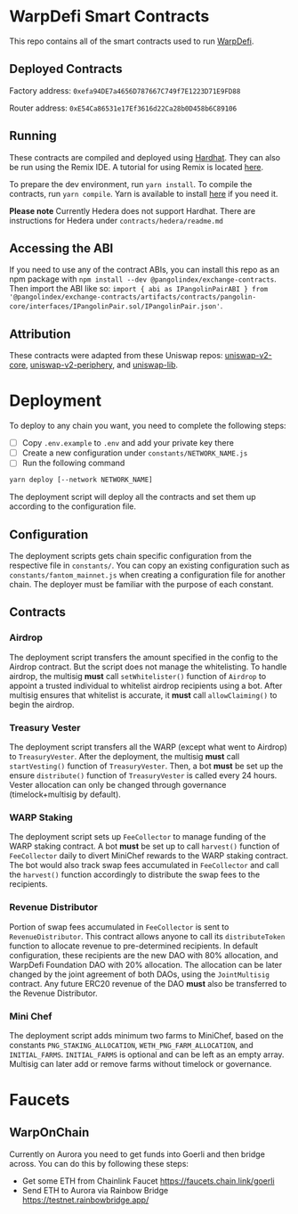 # WarpDefi Smart Contracts
This repo contains all of the smart contracts used to run [WarpDefi](http://warpdefi.com/).

## Deployed Contracts
Factory address: `0xefa94DE7a4656D787667C749f7E1223D71E9FD88`

Router address: `0xE54Ca86531e17Ef3616d22Ca28b0D458b6C89106`

## Running
These contracts are compiled and deployed using [Hardhat](https://hardhat.org/). They can also be run using the Remix IDE. A tutorial for using Remix is located [here](https://docs.avax.network/build/tutorials/platform/deploy-a-smart-contract-on-avalanche-using-remix-and-metamask).

To prepare the dev environment, run `yarn install`. To compile the contracts, run `yarn compile`. Yarn is available to install [here](https://classic.yarnpkg.com/en/docs/install/#debian-stable) if you need it.

**Please note** Currently Hedera does not support Hardhat. There are instructions for Hedera under `contracts/hedera/readme.md`


## Accessing the ABI
If you need to use any of the contract ABIs, you can install this repo as an npm package with `npm install --dev @pangolindex/exchange-contracts`. Then import the ABI like so: `import { abi as IPangolinPairABI } from '@pangolindex/exchange-contracts/artifacts/contracts/pangolin-core/interfaces/IPangolinPair.sol/IPangolinPair.json'`.

## Attribution
These contracts were adapted from these Uniswap repos: [uniswap-v2-core](https://github.com/Uniswap/uniswap-v2-core), [uniswap-v2-periphery](https://github.com/Uniswap/uniswap-v2-core), and [uniswap-lib](https://github.com/Uniswap/uniswap-lib).

# Deployment

To deploy to any chain you want, you need to complete the following steps:
- [ ] Copy `.env.example` to `.env` and add your private key there
- [ ] Create a new configuration under `constants/NETWORK_NAME.js`
- [ ] Run the following command
```bash
yarn deploy [--network NETWORK_NAME]
```
The deployment script will deploy all the contracts and set them up according to the configuration file.

## Configuration

The deployment scripts gets chain specific configuration from the respective file in `constants/`. You can copy an existing configuration such as `constants/fantom_mainnet.js` when creating a configuration file for another chain. The deployer must be familiar with the purpose of each constant.

## Contracts

### Airdrop

The deployment script transfers the amount specified in the config to the Airdrop contract. But the script does not manage the whitelisting. To handle airdrop, the multisig **must** call `setWhitelister()` function of `Airdrop` to appoint a trusted individual to whitelist airdrop recipients using a bot. After multisig ensures that whitelist is accurate, it **must** call `allowClaiming()` to begin the airdrop.

### Treasury Vester

The deployment script transfers all the WARP (except what went to Airdrop) to `TreasuryVester`. After the deployment, the multisig **must** call `startVesting()` function of `TreasuryVester`. Then, a bot **must** be set up the ensure `distribute()` function of `TreasuryVester` is called every 24 hours. Vester allocation can only be changed through governance (timelock+multisig by default).

### WARP Staking

The deployment script sets up `FeeCollector` to manage funding of the WARP staking contract. A bot **must** be set up to call `harvest()` function of `FeeCollector` daily to divert MiniChef rewards to the WARP staking contract. The bot would also track swap fees accumulated in `FeeCollector` and call the `harvest()` function accordingly to distribute the swap fees to the recipients.

### Revenue Distributor

Portion of swap fees accumulated in `FeeCollector` is sent to `RevenueDistributor`. This contract allows anyone to call its `distributeToken` function to allocate revenue to pre-determined recipients. In default configuration, these recipients are the new DAO with 80% allocation, and WarpDefi Foundation DAO with 20% allocation. The allocation can be later changed by the joint agreement of both DAOs, using the `JointMultisig` contract. Any future ERC20 revenue of the DAO **must** also be transferred to the Revenue Distributor.

### Mini Chef

The deployment script adds minimum two farms to MiniChef, based on the constants `PNG_STAKING_ALLOCATION`, `WETH_PNG_FARM_ALLOCATION`, and `INITIAL_FARMS`. `INITIAL_FARMS` is optional and can be left as an empty array. Multisig can later add or remove farms without timelock or governance.

# Faucets

## WarpOnChain
Currently on Aurora you need to get funds into Goerli and then bridge across. You can do this by following these steps:
- Get some ETH from Chainlink Faucet https://faucets.chain.link/goerli
- Send ETH to Aurora via Rainbow Bridge https://testnet.rainbowbridge.app/


